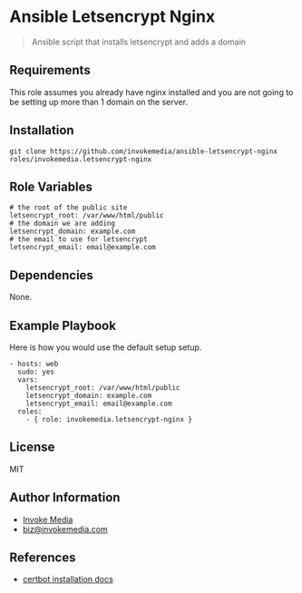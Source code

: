 Ansible Letsencrypt Nginx
=========================

> Ansible script that installs letsencrypt and adds a domain

Requirements
------------

This role assumes you already have nginx installed and you are not going to be setting up more than 1 domain on the server.

Installation
------------

`git clone https://github.com/invokemedia/ansible-letsencrypt-nginx roles/invokemedia.letsencrypt-nginx`

Role Variables
--------------

```
# the root of the public site
letsencrypt_root: /var/www/html/public
# the domain we are adding
letsencrypt_domain: example.com
# the email to use for letsencrypt
letsencrypt_email: email@example.com
```

Dependencies
------------

None.

Example Playbook
-------------------------

Here is how you would use the default setup setup.

```
- hosts: web
  sudo: yes
  vars:
    letsencrypt_root: /var/www/html/public
    letsencrypt_domain: example.com
    letsencrypt_email: email@example.com
  roles:
    - { role: invokemedia.letsencrypt-nginx }
```

License
-------

MIT

Author Information
------------------

* [Invoke Media](http://www.invokemedia.com/)
* <biz@invokemedia.com>

References
----------

* [certbot installation docs](https://certbot.eff.org/#ubuntuxenial-nginx)
